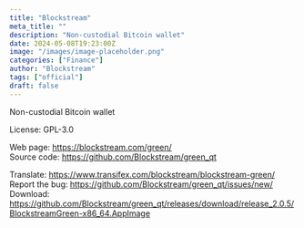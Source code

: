 ```yaml
---
title: "Blockstream"
meta_title: ""
description: "Non-custodial Bitcoin wallet"
date: 2024-05-08T19:23:00Z
image: "/images/image-placeholder.png"
categories: ["Finance"]
author: "Blockstream"
tags: ["official"]
draft: false
---
```


Non-custodial Bitcoin wallet

License: GPL-3.0

Web page: https://blockstream.com/green/  
Source code: https://github.com/Blockstream/green_qt

Translate: https://www.transifex.com/blockstream/blockstream-green/  
Report the bug: https://github.com/Blockstream/green_qt/issues/new/  
Download: https://github.com/Blockstream/green_qt/releases/download/release_2.0.5/BlockstreamGreen-x86_64.AppImage
